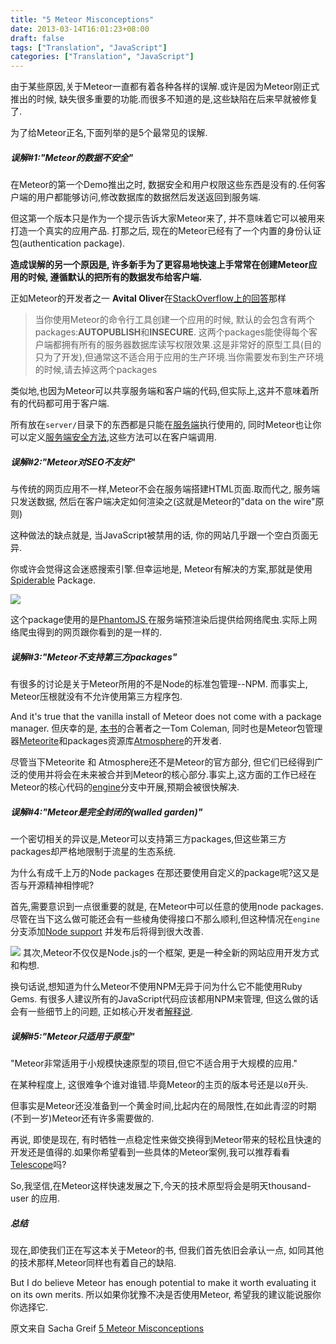 ```yaml
---
title: "5 Meteor Misconceptions"
date: 2013-03-14T16:01:23+08:00
draft: false
tags: ["Translation", "JavaScript"]
categories: ["Translation", "JavaScript"]
---
```


由于某些原因,关于Meteor一直都有着各种各样的误解.或许是因为Meteor刚正式推出的时候, 缺失很多重要的功能.而很多不知道的是,这些缺陷在后来早就被修复了.

为了给Meteor正名,下面列举的是5个最常见的误解.


##### 误解#1:"Meteor的数据不安全"
在Meteor的第一个Demo推出之时, 数据安全和用户权限这些东西是没有的.任何客户端的用户都能够访问,修改数据库的数据然后发送返回到服务端.

但这第一个版本只是作为一个提示告诉大家Meteor来了, 并不意味着它可以被用来打造一个真实的应用产品. 打那之后, 现在的Meteor已经有了一个内置的身份认证包(authentication package).

**造成误解的另一个原因是, 许多新手为了更容易地快速上手常常在创建Meteor应用的时候, 遵循默认的把所有的数据发布给客户端.**

正如Meteor的开发者之一 **Avital Oliver**在[StackOverflow上的回答](http://stackoverflow.com/questions/10099843/how-secure-is-Meteor)那样

>当你使用Meteor的命令行工具创建一个应用的时候, 默认的会包含有两个packages:**AUTOPUBLISH**和**INSECURE**. 这两个packages能使得每个客户端都拥有所有的服务器数据库读写权限效果.这是非常好的原型工具(目的只为了开发),但通常这不适合用于应用的生产环境.当你需要发布到生产环境的时候,请去掉这两个packages

类似地,也因为Meteor可以共享服务端和客户端的代码,但实际上,这并不意味着所有的代码都可用于客户端.

所有放在`server/`目录下的东西都是只能在[服务端](http://docs.Meteor.com/#structuringyourapp)执行使用的, 同时Meteor也让你可以定义[服务端安全方法](http://docs.Meteor.com/#methods_header),这些方法可以在客户端调用.


##### 误解#2:"Meteor对SEO不友好"
与传统的网页应用不一样,Meteor不会在服务端搭建HTML页面.取而代之, 服务端只发送数据, 然后在客户端决定如何渲染之(这就是Meteor的"data on the wire"原则)

这种做法的缺点就是, 当JavaScript被禁用的话, 你的网站几乎跟一个空白页面无异.

你或许会觉得这会迷惑搜索引擎.但幸运地是, Meteor有解决的方案,那就是使用[Spiderable](http://docs.Meteor.com/#spiderable) Package.

![](http://theMeteorbook.com/images/phantomjs.png)

这个package使用的是[PhantomJS ](http://phantomjs.org/)在服务端预渲染后提供给网络爬虫.实际上网络爬虫得到的网页跟你看到的是一样的.


##### 误解#3:"Meteor不支持第三方packages"
有很多的讨论是关于Meteor所用的不是Node的标准包管理--NPM. 而事实上, Meteor压根就没有不允许使用第三方程序包.

And it's true that the vanilla install of Meteor does not come with a package manager. 但庆幸的是, [本书](http://theMeteorbook.com/)的合著者之一Tom Coleman, 同时也是Meteor包管理器[Meteorite](https://github.com/oortcloud/Meteorite)和packages资源库[Atmosphere](http://atmosphere.Meteor.com/)的开发者.

尽管当下Meteorite 和 Atmosphere还不是Meteor的官方部分, 但它们已经得到广泛的使用并将会在未来被合并到Meteor的核心部分.事实上,这方面的工作已经在Meteor的核心代码的[engine](https://github.com/Meteor/Meteor/tree/engine)分支中开展,预期会被很快解决.


##### 误解#4:"Meteor是完全封闭的(walled garden)"
一个密切相关的异议是,Meteor可以支持第三方packages,但这些第三方packages却严格地限制于流星的生态系统.

为什么有成千上万的Node packages 在那还要使用自定义的package呢?这又是否与开源精神相悖呢?

首先,需要意识到一点很重要的就是, 在Meteor中可以任意的使用node packages.尽管在当下这么做可能还会有一些棱角使得接口不那么顺利,但这种情况在`engine`分支添加[Node support](https://groups.google.com/forum/?fromgroups=#!topic/Meteor-talk/b6zQrgk8lYo)
并发布后将得到很大改善.

![](http://theMeteorbook.com/images/npm.png)
其次,Meteor不仅仅是Node.js的一个框架, 更是一种全新的网站应用开发方式和构想.

换句话说,想知道为什么Meteor不使用NPM无异于问为什么它不能使用Ruby Gems. 有很多人建议所有的JavaScript代码应该都用NPM来管理, 但这么做的话会有一些细节上的问题, 正如核心开发者[解释说](https://github.com/Meteor/Meteor/pull/516#issuecomment-12919473).


##### 误解#5:"Meteor只适用于原型"
"Meteor非常适用于小规模快速原型的项目,但它不适合用于大规模的应用."

在某种程度上, 这很难争个谁对谁错.毕竟Meteor的主页的版本号还是以`0`开头.

但事实是Meteor还没准备到一个黄金时间,比起内在的局限性,在如此青涩的时期(不到一岁)Meteor还有许多需要做的.

再说, 即使是现在, 有时牺牲一点稳定性来做交换得到Meteor带来的轻松且快速的开发还是值得的.如果你希望看到一些具体的Meteor案例,我可以推荐看看[Telescope](http://telesc.pe/)吗?

So,我坚信,在Meteor这样快速发展之下,今天的技术原型将会是明天thousand-user 的应用.


##### 总结
现在,即使我们正在写这本关于Meteor的书, 但我们首先依旧会承认一点, 如同其他的技术那样,Meteor同样也有着自己的缺陷.

But I do believe Meteor has enough potential to make it worth evaluating it on its own merits. 所以如果你犹豫不决是否使用Meteor, 希望我的建议能说服你你选择它.

原文来自 Sacha Greif  [5 Meteor Misconceptions](http://theMeteorbook.com/2013/03/12/5-Meteor-misconceptions/)